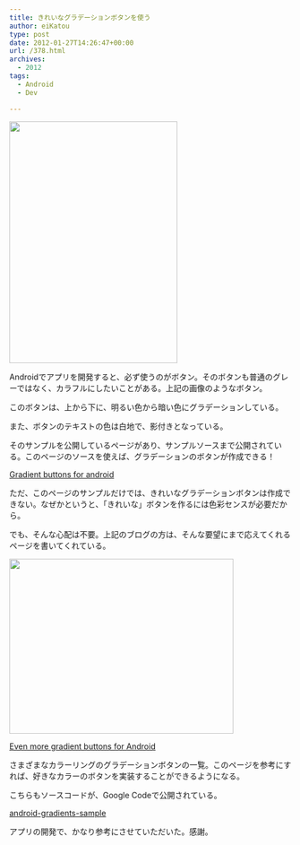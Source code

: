 ```yaml
---
title: きれいなグラデーションボタンを使う
author: eiKatou
type: post
date: 2012-01-27T14:26:47+00:00
url: /378.html
archives:
  - 2012
tags:
  - Android
  - Dev

---
```

[<img src="http://eikatou.net/blog/wp-content/uploads/2012/01/20120127b.jpg" alt="" title="20120127b" width="300" height="431" class="alignnone size-full wp-image-380" srcset="/uploads/2012/01/20120127b.jpg 300w, /uploads/2012/01/20120127b-208x300.jpg 208w" sizes="(max-width: 300px) 100vw, 300px" />][1]

Androidでアプリを開発すると、必ず使うのがボタン。そのボタンも普通のグレーではなく、カラフルにしたいことがある。上記の画像のようなボタン。

このボタンは、上から下に、明るい色から暗い色にグラデーションしている。
  
また、ボタンのテキストの色は白地で、影付きとなっている。

<!--more-->

そのサンプルを公開しているページがあり、サンプルソースまで公開されている。このページのソースを使えば、グラデーションのボタンが作成できる！
  
[Gradient buttons for android][2]

ただ、このページのサンプルだけでは、きれいなグラデーションボタンは作成できない。なぜかというと、「きれいな」ボタンを作るには色彩センスが必要だから。
  
でも、そんな心配は不要。上記のブログの方は、そんな要望にまで応えてくれるページを書いてくれている。

[<img src="http://eikatou.net/blog/wp-content/uploads/2012/01/20120127a.png" alt="" title="20120127a" width="400" height="312" class="alignnone size-full wp-image-379" srcset="/uploads/2012/01/20120127a.png 400w, /uploads/2012/01/20120127a-300x234.png 300w, /uploads/2012/01/20120127a-384x300.png 384w" sizes="(max-width: 400px) 100vw, 400px" />][3]

[Even more gradient buttons for Android][4]

さまざまなカラーリングのグラデーションボタンの一覧。このページを参考にすれば、好きなカラーのボタンを実装することができるようになる。
  
こちらもソースコードが、Google Codeで公開されている。
  
[android-gradients-sample][5]

アプリの開発で、かなり参考にさせていただいた。感謝。

 [1]: http://eikatou.net/blog/wp-content/uploads/2012/01/20120127b.jpg
 [2]: http://www.dibbus.com/2011/02/gradient-buttons-for-android/
 [3]: http://eikatou.net/blog/wp-content/uploads/2012/01/20120127a.png
 [4]: http://www.dibbus.com/2011/08/even-more-gradient-buttons-for-android/
 [5]: http://code.google.com/p/android-gradients-sample/
